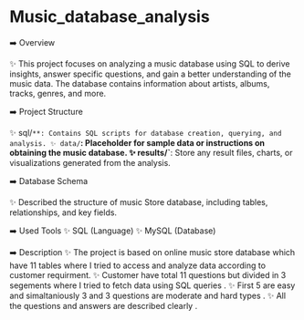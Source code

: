 # Music_database_analysis

➡️ Overview

✨ This project focuses on analyzing a music database using SQL to derive insights, answer specific questions, and gain a better understanding of the music data. The database contains information about artists, albums, tracks, genres, and more.

➡️ Project Structure

✨ sql/`**: Contains SQL scripts for database creation, querying, and analysis.
✨ data/`**: Placeholder for sample data or instructions on obtaining the music database.
✨ results/`**: Store any result files, charts, or visualizations generated from the analysis.

➡️ Database Schema

✨ Described the structure of music Store  database, including tables, relationships, and key fields.

➡️ Used Tools
✨ SQL (Language)
✨ MySQL (Database)

➡️ Description
✨ The project is based on online music store database which have 11 tables where I tried to access and analyze data according to customer requirment.
✨ Customer have total 11 questions but divided in 3 segements where I tried to fetch data using SQL queries .
✨ First 5 are easy and simaltaniously 3 and 3 questions are moderate and hard types . 
✨ All the questions and answers are described clearly .

